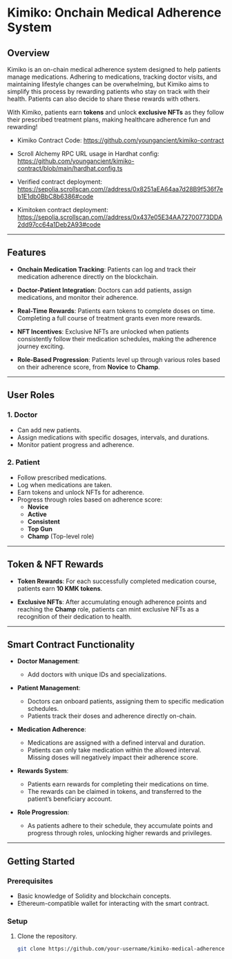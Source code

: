 # Kimiko: Onchain Medical Adherence System

## Overview

Kimiko is an on-chain medical adherence system designed to help patients manage medications. Adhering to medications, tracking doctor visits, and maintaining lifestyle changes can be overwhelming, but Kimiko aims to simplify this process by rewarding patients who stay on track with their health. Patients can also decide to share these rewards with others.

With Kimiko, patients earn **tokens** and unlock **exclusive NFTs** as they follow their prescribed treatment plans, making healthcare adherence fun and rewarding!

- Kimiko Contract Code: https://github.com/youngancient/kimiko-contract
- Scroll Alchemy RPC URL usage in Hardhat config: https://github.com/youngancient/kimiko-contract/blob/main/hardhat.config.ts
- Verified contract deployment: https://sepolia.scrollscan.com//address/0x8251aEA64aa7d28B9f536f7eb1E1db0BbC8b6386#code

- Kimitoken contract deployment:  https://sepolia.scrollscan.com//address/0x437e05E34AA72700773DDA2dd97cc64a1Deb2A93#code

---

## Features

- **Onchain Medication Tracking**: Patients can log and track their medication adherence directly on the blockchain.
  
- **Doctor-Patient Integration**: Doctors can add patients, assign medications, and monitor their adherence.
  
- **Real-Time Rewards**: Patients earn tokens to complete doses on time. Completing a full course of treatment grants even more rewards.
  
- **NFT Incentives**: Exclusive NFTs are unlocked when patients consistently follow their medication schedules, making the adherence journey exciting.
  
- **Role-Based Progression**: Patients level up through various roles based on their adherence score, from **Novice** to **Champ**.

---

## User Roles

### 1. **Doctor**
   - Can add new patients.
   - Assign medications with specific dosages, intervals, and durations.
   - Monitor patient progress and adherence.

### 2. **Patient**
   - Follow prescribed medications.
   - Log when medications are taken.
   - Earn tokens and unlock NFTs for adherence.
   - Progress through roles based on adherence score:
     - **Novice**
     - **Active**
     - **Consistent**
     - **Top Gun**
     - **Champ** (Top-level role)

---

## Token & NFT Rewards

- **Token Rewards**: For each successfully completed medication course, patients earn **10 KMK tokens**.
  
- **Exclusive NFTs**: After accumulating enough adherence points and reaching the **Champ** role, patients can mint exclusive NFTs as a recognition of their dedication to health.

---

## Smart Contract Functionality

- **Doctor Management**: 
  - Add doctors with unique IDs and specializations.
  
- **Patient Management**: 
  - Doctors can onboard patients, assigning them to specific medication schedules.
  - Patients track their doses and adherence directly on-chain.
  
- **Medication Adherence**: 
  - Medications are assigned with a defined interval and duration.
  - Patients can only take medication within the allowed interval. Missing doses will negatively impact their adherence score.
  
- **Rewards System**: 
  - Patients earn rewards for completing their medications on time.
  - The rewards can be claimed in tokens, and transferred to the patient’s beneficiary account.
  
- **Role Progression**: 
  - As patients adhere to their schedule, they accumulate points and progress through roles, unlocking higher rewards and privileges.

---

## Getting Started

### Prerequisites
- Basic knowledge of Solidity and blockchain concepts.
- Ethereum-compatible wallet for interacting with the smart contract.

### Setup
1. Clone the repository.
   ```bash
   git clone https://github.com/your-username/kimiko-medical-adherence.git
